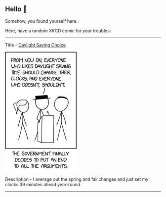 ## Hello 👀

Somehow, you found yourself here.

Here, have a random XKCD comic for your troubles:

-----------------------------------

Title - [Daylight Saving Choice](https://xkcd.com/2846)

![Daylight Saving Choice](./random_comic.png)

Description - I average out the spring and fall changes and just set my clocks 39 minutes ahead year-round.

-----------------------------------